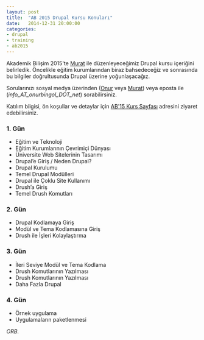 ```yaml
---
layout: post
title:  "AB 2015 Drupal Kursu Konuları"
date:   2014-12-31 20:00:00
categories:
- drupal
- training
- ab2015
---
```


Akademik Bilişim 2015'te [Murat](http://www.muratduman.com) ile düzenleyeceğimiz Drupal kursu içeriğini belirledik.  Öncelikle eğitim kurumlarından biraz bahsedeceğiz ve sonrasında bu bilgiler doğrultusunda Drupal üzerine yoğunlaşacağız.

Sorularınızı sosyal medya üzerinden ([Onur](https://twtitter.com/orbingol) veya [Murat](https://twitter.com/mduman)) veya eposta ile (*info_AT_onurbingol_DOT_net*) sorabilirsiniz.

Katılım bilgisi, ön koşullar ve detaylar için [AB'15 Kurs Sayfası](http://ab.org.tr/ab15/Kurs/164.html) adresini ziyaret edebilirsiniz.

### 1. Gün

* Eğitim ve Teknoloji
* Eğitim Kurumlarının Çevrimiçi Dünyası
* Üniversite Web Sitelerinin Tasarımı
* Drupal’e Giriş / Neden Drupal?
* Drupal Kurulumu
* Temel Drupal Modülleri
* Drupal ile Çoklu Site Kullanımı
* Drush’a Giriş
* Temel Drush Komutları

### 2. Gün

* Drupal Kodlamaya Giriş
* Modül ve Tema Kodlamasına Giriş
* Drush ile İşleri Kolaylaştırma

### 3. Gün

* İleri Seviye Modül ve Tema Kodlama
* Drush Komutlarının Yazılması
* Drush Komutlarının Yazılması
* Daha Fazla Drupal

### 4. Gün

* Örnek uygulama
* Uygulamaların paketlenmesi

*ORB.*



